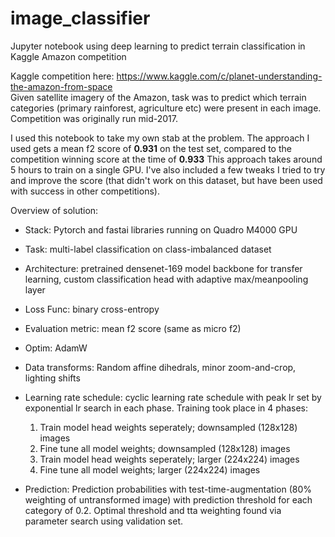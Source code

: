 # image_classifier
Jupyter notebook using deep learning to predict terrain classification in Kaggle Amazon competition

Kaggle competition here: https://www.kaggle.com/c/planet-understanding-the-amazon-from-space  
Given satellite imagery of the Amazon, task was to predict which terrain categories (primary rainforest, agriculture etc) were present in each image. Competition was originally run mid-2017.

I used this notebook to take my own stab at the problem. The approach I used gets a mean f2 score of **0.931** on the test set, compared to the competition winning score at the time of **0.933** This approach takes around 5 hours to train on a single GPU.
I've also included a few tweaks I tried to try and improve the score (that didn't work on this dataset, but have been used with success in other competitions).

Overview of solution:

* Stack: Pytorch and fastai libraries running on Quadro M4000 GPU

* Task: multi-label classification on class-imbalanced dataset

* Architecture: pretrained densenet-169 model backbone for transfer learning, custom classification head with adaptive max/meanpooling layer

* Loss Func: binary cross-entropy

* Evaluation metric: mean f2 score (same as micro f2)

* Optim: AdamW

* Data transforms: Random affine dihedrals, minor zoom-and-crop, lighting shifts

* Learning rate schedule: cyclic learning rate schedule with peak lr set by exponential lr search in each phase. Training took place in 4 phases:
    1. Train model head weights seperately; downsampled (128x128) images
    2. Fine tune all model weights; downsampled (128x128) images
    3. Train model head weights seperately; larger (224x224) images
    4. Fine tune all model weights; larger (224x224) images

* Prediction: Prediction probabilities with test-time-augmentation (80% weighting of untransformed image) with prediction threshold for each category of 0.2. Optimal threshold and tta weighting found via parameter search using validation set. 
